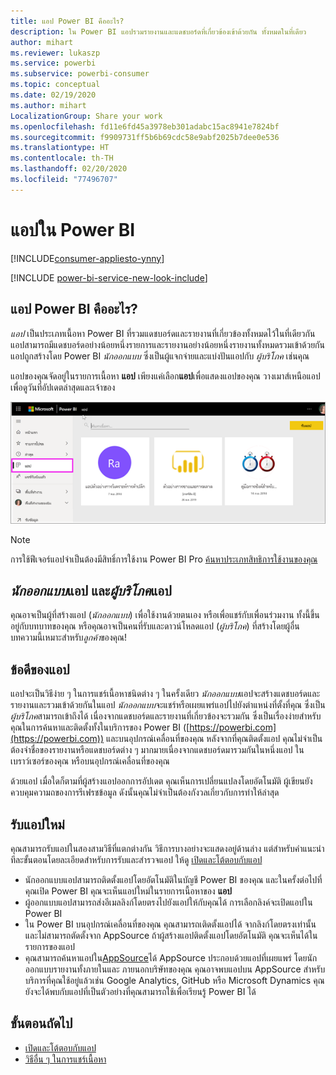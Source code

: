 ```yaml
---
title: แอป Power BI คืออะไร?
description: ใน Power BI แอปรวมรายงานและแดชบอร์ดที่เกี่ยวข้องเข้าด้วยกัน ทั้งหมดในที่เดียว
author: mihart
ms.reviewer: lukaszp
ms.service: powerbi
ms.subservice: powerbi-consumer
ms.topic: conceptual
ms.date: 02/19/2020
ms.author: mihart
LocalizationGroup: Share your work
ms.openlocfilehash: fd11e6fd45a3978eb301adabc15ac8941e7824bf
ms.sourcegitcommit: f9909731ff5b6b69cdc58e9abf2025b7dee0e536
ms.translationtype: HT
ms.contentlocale: th-TH
ms.lasthandoff: 02/20/2020
ms.locfileid: "77496707"
---
```

# <a name="apps-in-power-bi"></a>แอปใน Power BI

[!INCLUDE[consumer-appliesto-ynny](../includes/consumer-appliesto-ynny.md)]

[!INCLUDE [power-bi-service-new-look-include](../includes/power-bi-service-new-look-include.md)]

## <a name="what-is-a-power-bi-app"></a>แอป Power BI คืออะไร?
*แอป* เป็นประเภทเนื้อหา Power BI ที่รวมแดชบอร์ดและรายงานที่เกี่ยวข้องทั้งหมดไว้ในที่เดียวกัน แอปสามารถมีแดชบอร์ดอย่างน้อยหนึ่งรายการและรายงานอย่างน้อยหนึ่งรายงานทั้งหมดรวมเข้าด้วยกัน แอปถูกสร้างโดย Power BI *นักออกแบบ* ซึ่งเป็นผู้แจกจ่ายและแบ่งปันแอปกับ *ผู้บริโภค* เช่นคุณ 

แอปของคุณจัดอยู่ในรายการเนื้อหา **แอป** เพียงแค่เลือก**แอป**เพื่อแสดงแอปของคุณ วางเมาส์เหนือแอปเพื่อดูวันที่อัปเดตล่าสุดและเจ้าของ 

![แอปใน Power BI](./media/end-user-apps/power-bi-apps.png)

> [!NOTE]
> การใช้ฟีเจอร์แอปจำเป็นต้องมีสิทธิ์การใช้งาน Power BI Pro [ค้นหาประเภทสิทธิการใช้งานของคุณ](end-user-license.md)

## <a name="app-designers-and-app-consumers"></a>*นักออกแบบ*แอป และ*ผู้บริโภค*แอป
คุณอาจเป็นผู้ที่สร้างแอป (*นักออกแบบ*) เพื่อใช้งานด้วยตนเอง หรือเพื่อแชร์กับเพื่อนร่วมงาน ทั้งนี้ขึ้นอยู่กับบทบาทของคุณ หรือคุณอาจเป็นคนที่รับและดาวน์โหลดแอป (*ผู้บริโภค*) ที่สร้างโดยผู้อื่น บทความนี้เหมาะสำหรับ*ลูกค้า*ของคุณ!

## <a name="advantages-of-apps"></a>ข้อดีของแอป
แอปจะเป็นวิธีง่าย ๆ ในการแชร์เนื้อหาชนิดต่าง ๆ ในครั้งเดียว *นักออกแบบ*แอปจะสร้างแดชบอร์ดและรายงานและรวมเข้าด้วยกันในแอป *นักออกแบบ*จะแชร์หรือเผยแพร่แอปไปยังตำแหน่งที่ตั้งที่คุณ ซึ่งเป็น*ผู้บริโภค*สามารถเข้าถึงได้ เนื่องจากแดชบอร์ดและรายงานที่เกี่ยวข้องจะรวมกัน ซึ่งเป็นเรื่องง่ายสำหรับคุณในการค้นหาและติดตั้งทั้งในบริการของ Power BI ([https://powerbi.com](https://powerbi.com)) และบนอุปกรณ์เคลื่อนที่ของคุณ หลังจากที่คุณติดตั้งแอป คุณไม่จำเป็นต้องจำชื่อของรายงานหรือแดชบอร์ดต่าง ๆ มากมายเนื่องจากแดชบอร์ดมารวมกันในหนึ่งแอป ในเบราว์เซอร์ของคุณ หรือบนอุปกรณ์เคลื่อนที่ของคุณ

ด้วยแอป เมื่อใดก็ตามที่ผู้สร้างแอปออกการอัปเดต คุณเห็นการเปลี่ยนแปลงโดยอัตโนมัติ ผู้เขียนยังควบคุมความถของการรีเฟรชข้อมูล ดังนั้นคุณไม่จำเป็นต้องกังวลเกี่ยวกับการทำให้ล่าสุด 

<!-- add conceptual art -->
## <a name="get-a-new-app"></a>รับแอปใหม่
คุณสามารถรับแอปในสองสามวิธีที่แตกต่างกัน วิธีการบางอย่างจะแสดงอยู่ด้านล่าง  แต่สำหรับคำแนะนำทีละขั้นตอนโดยละเอียดสำหรับการรับและสำรวจแอป ให้ดู [เปิดและโต้ตอบกับแอป](end-user-app-view.md)

- นักออกแบบแอปสามารถติดตั้งแอปโดยอัตโนมัติในบัญชี Power BI ของคุณ และในครั้งต่อไปที่คุณเปิด Power BI คุณจะเห็นแอปใหม่ในรายการเนื้อหาของ **แอป** 
- ผู้ออกแบบแอปสามารถส่งอีเมลลิงก์โดยตรงไปยังแอปให้กับคุณได้ การเลือกลิงค์จะเปิดแอปใน Power BI
- ใน Power BI บนอุปกรณ์เคลื่อนที่ของคุณ คุณสามารถเติดตั้งแอปได้ จากลิงก์โดยตรงเท่านั้น และไม่สามารถตัดตั้งจาก AppSource ถ้าผู้สร้างแอปติดตั้งแอปโดยอัตโนมัติ คุณจะเห็นได้ในรายการของแอป
- คุณสามารถค้นหาแอปใน[AppSource](https://appsource.microsoft.com)ได้ AppSource ประกอบด้วยแอปที่เผยแพร่ โดยนักออกแบบรายงานทั้งภายในและ ภายนอกบริษัทของคุณ คุณอาจพบแอปบน AppSource สำหรับบริการที่คุณใช้อยู่แล้วเช่น Google Analytics, GitHub หรือ Microsoft Dynamics คุณยังจะได้พบกับแอปที่เป็นตัวอย่างที่คุณสามารถใช้เพื่อเรียนรู้ Power BI ได้  


## <a name="next-step"></a>ขั้นตอนถัดไป
* [เปิดและโต้ตอบกับแอป](end-user-app-view.md)
* [วิธีอื่น ๆ ในการแชร์เนื้อหา](end-user-shared-with-me.md)


